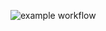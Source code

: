 ![example workflow](https://github.com/yale-redcap/yes3-exporter/actions/workflows/psalm-static.yml/badge.svg)

